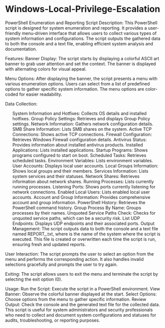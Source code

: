 # Windows-Local-Privilege-Escalation

PowerShell Enumeration and Reporting Script
Description:
This PowerShell script is designed for system enumeration and reporting. It provides a user-friendly menu-driven interface that allows users to collect various types of system information and configurations. The script outputs the gathered data to both the console and a text file, enabling efficient system analysis and documentation.

Features:
Banner Display: The script starts by displaying a colorful ASCII art banner to grab user attention and set the context. The banner is displayed with alternating colors for visual appeal.

Menu Options: After displaying the banner, the script presents a menu with various enumeration options. Users can select from a list of predefined options to gather specific system information. The menu options are color-coded for easier readability.

Data Collection:
<ol>
System Information and Hotfixes: Collects OS details and installed hotfixes.
Group Policy Settings: Retrieves and displays Group Policy settings.
Network Information: Gathers network configuration details.
SMB Share Information: Lists SMB shares on the system.
Active TCP Connections: Shows active TCP connections.
Firewall Configuration: Retrieves Windows Firewall configuration details.
Antivirus Status: Provides information about installed antivirus products.
Installed Applications: Lists installed applications.
Startup Programs: Shows programs configured to start on boot.
Scheduled Tasks: Retrieves scheduled tasks.
Environment Variables: Lists environment variables.
User Accounts: Displays local user accounts.
Local Groups Information: Shows local groups and their members.
Services Information: Lists system services and their statuses.
Network Shares: Retrieves information about network shares.
Running Processes: Lists currently running processes.
Listening Ports: Shows ports currently listening for network connections.
Enabled Local Users: Lists enabled local user accounts.
Account and Group Information: Provides comprehensive account and group information.
PowerShell History: Retrieves the PowerShell command history.
Group Process By Name: Groups processes by their names.
Unquoted Service Paths Check: Checks for unquoted service paths, which can be a security risk.
List UDP Endpoints: Displays UDP endpoints and their associated ports.
Output Management: The script outputs data to both the console and a text file named REPORT_<ComputerName>.txt, where <ComputerName> is the name of the system where the script is executed. This file is created or overwritten each time the script is run, ensuring fresh and updated reports.
</ol>
User Interaction: The script prompts the user to select an option from the menu and performs the corresponding action. It also handles invalid selections gracefully and prompts the user to try again.

Exiting: The script allows users to exit the menu and terminate the script by selecting the exit option (0).

Usage:
Run the Script: Execute the script in a PowerShell environment.
View Banner: Observe the colorful banner displayed at the start.
Select Options: Choose options from the menu to gather specific information.
Review Output: Check the console and the generated text file for the collected data.
This script is useful for system administrators and security professionals who need to collect and document system configurations and statuses for audits, troubleshooting, or reporting purposes.
